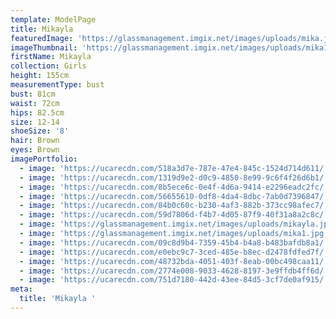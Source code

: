 ```yaml
---
template: ModelPage
title: Mikayla
featuredImage: 'https://glassmanagement.imgix.net/images/uploads/mika.jpg'
imageThumbnail: 'https://glassmanagement.imgix.net/images/uploads/mika1.jpg'
firstName: Mikayla
collection: Girls
height: 155cm
measurementType: bust
bust: 81cm
waist: 72cm
hips: 82.5cm
size: 12-14
shoeSize: '8'
hair: Brown
eyes: Brown
imagePortfolio:
  - image: 'https://ucarecdn.com/518a3d7e-787e-47e4-845c-1524d714d611/'
  - image: 'https://ucarecdn.com/1319d9e2-d0c9-4850-8e99-9c6f4f26d6b1/'
  - image: 'https://ucarecdn.com/8b5ece6c-0e4f-4d6a-9414-e2296eadc2fc/'
  - image: 'https://ucarecdn.com/56655610-0df8-4da4-8dbc-7ab0d7396847/'
  - image: 'https://ucarecdn.com/84b0c60c-b230-4af3-882b-373cc98afec7/'
  - image: 'https://ucarecdn.com/59d7806d-f4b7-4d05-87f9-40f31a8a2c8c/'
  - image: 'https://glassmanagement.imgix.net/images/uploads/mikayla.jpeg'
  - image: 'https://glassmanagement.imgix.net/images/uploads/mika1.jpg'
  - image: 'https://ucarecdn.com/09c8d9b4-7359-45b4-b4a8-b483bafdb8a1/'
  - image: 'https://ucarecdn.com/e0ebc9c7-3ced-485e-b8ec-d2478fdfed7f/'
  - image: 'https://ucarecdn.com/48732bda-4051-403f-8eab-00bc498caa11/'
  - image: 'https://ucarecdn.com/2774e008-9033-4628-8197-3e9ffdb4ff6d/'
  - image: 'https://ucarecdn.com/751d7180-442d-43ee-84d5-3cf7de0af915/'
meta:
  title: 'Mikayla '
---
```


